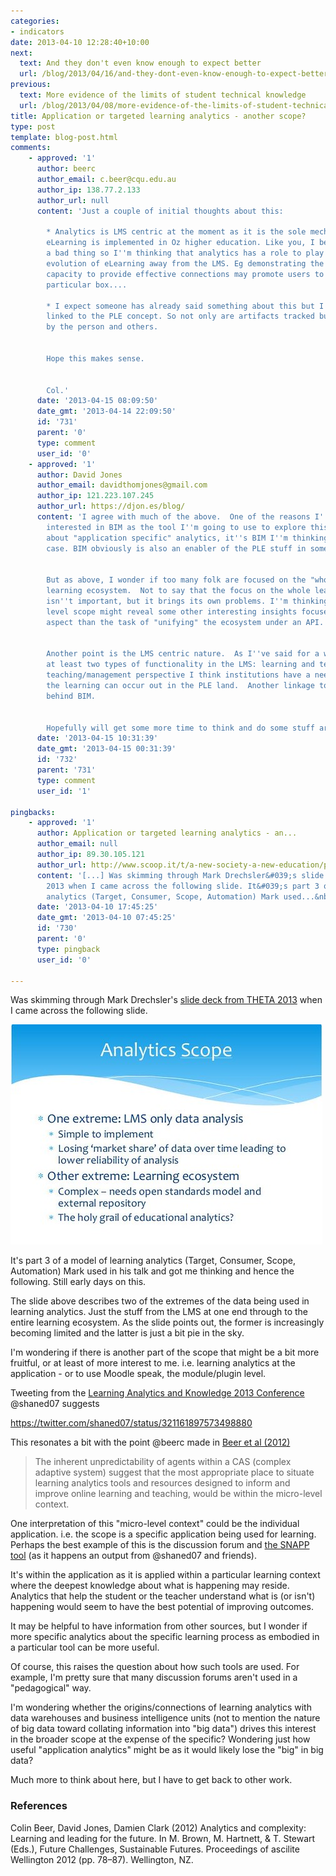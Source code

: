 ```yaml
---
categories:
- indicators
date: 2013-04-10 12:28:40+10:00
next:
  text: And they don't even know enough to expect better
  url: /blog/2013/04/16/and-they-dont-even-know-enough-to-expect-better/
previous:
  text: More evidence of the limits of student technical knowledge
  url: /blog/2013/04/08/more-evidence-of-the-limits-of-student-technical-knowledge/
title: Application or targeted learning analytics - another scope?
type: post
template: blog-post.html
comments:
    - approved: '1'
      author: beerc
      author_email: c.beer@cqu.edu.au
      author_ip: 138.77.2.133
      author_url: null
      content: 'Just a couple of initial thoughts about this:
    
        * Analytics is LMS centric at the moment as it is the sole mechanism by which
        eLearning is implemented in Oz higher education. Like you, I believe this to be
        a bad thing so I''m thinking that analytics has a role to play in driving the
        evolution of eLearning away from the LMS. Eg demonstrating the LMS''s limited
        capacity to provide effective connections may promote users to look outside this
        particular box....
    
        * I expect someone has already said something about this but I see analytics closely
        linked to the PLE concept. So not only are artifacts tracked but so is their usage
        by the person and others.
    
    
        Hope this makes sense.
    
    
        Col.'
      date: '2013-04-15 08:09:50'
      date_gmt: '2013-04-14 22:09:50'
      id: '731'
      parent: '0'
      type: comment
      user_id: '0'
    - approved: '1'
      author: David Jones
      author_email: davidthomjones@gmail.com
      author_ip: 121.223.107.245
      author_url: https://djon.es/blog/
      content: 'I agree with much of the above.  One of the reasons I''m particularly
        interested in BIM as the tool I''m going to use to explore this.  When I''m thinking
        about "application specific" analytics, it''s BIM I''m thinking of as the test
        case. BIM obviously is also an enabler of the PLE stuff in some way, potentially.
    
    
        But as above, I wonder if too many folk are focused on the "whole" PLE. The whole
        learning ecosystem.  Not to say that the focus on the whole learning ecosystem
        isn''t important, but it brings its own problems. I''m thinking the application
        level scope might reveal some other interesting insights focused more at the learning/teaching
        aspect than the task of "unifying" the ecosystem under an API.
    
    
        Another point is the LMS centric nature.  As I''ve said for a while, there are
        at least two types of functionality in the LMS: learning and teaching.  From a
        teaching/management perspective I think institutions have a need for this, but
        the learning can occur out in the PLE land.  Another linkage to some of the rationale
        behind BIM.
    
    
        Hopefully will get some more time to think and do some stuff around this soon.'
      date: '2013-04-15 10:31:39'
      date_gmt: '2013-04-15 00:31:39'
      id: '732'
      parent: '731'
      type: comment
      user_id: '1'
    
pingbacks:
    - approved: '1'
      author: Application or targeted learning analytics - an...
      author_email: null
      author_ip: 89.30.105.121
      author_url: http://www.scoop.it/t/a-new-society-a-new-education/p/3999692949/application-or-targeted-learning-analytics-another-scope
      content: '[...] Was skimming through Mark Drechsler&#039;s slide deck from THETA
        2013 when I came across the following slide. It&#039;s part 3 of a model of learning
        analytics (Target, Consumer, Scope, Automation) Mark used...&nbsp; [...]'
      date: '2013-04-10 17:45:25'
      date_gmt: '2013-04-10 07:45:25'
      id: '730'
      parent: '0'
      type: pingback
      user_id: '0'
    
---
```

Was skimming through Mark Drechsler's [slide deck from THETA 2013](http://www.slideshare.net/mark.drechsler/theta-presentation-drechsler) when I came across the following slide.

[![Analytics Scope](images/8635564725_aa4fe8978c.jpg)](http://www.flickr.com/photos/david_jones/8635564725/ "Analytics Scope by David T Jones, on Flickr")

It's part 3 of a model of learning analytics (Target, Consumer, Scope, Automation) Mark used in his talk and got me thinking and hence the following. Still early days on this.

The slide above describes two of the extremes of the data being used in learning analytics. Just the stuff from the LMS at one end through to the entire learning ecosystem. As the slide points out, the former is increasingly becoming limited and the latter is just a bit pie in the sky.

I'm wondering if there is another part of the scope that might be a bit more fruitful, or at least of more interest to me. i.e. learning analytics at the application - or to use Moodle speak, the module/plugin level.

Tweeting from the [Learning Analytics and Knowledge 2013 Conference](http://lakconference2013.wordpress.com/) @shaned07 suggests

https://twitter.com/shaned07/status/321161897573498880

This resonates a bit with the point @beerc made in [Beer et al (2012)](http://www.ascilite2012.org/images/custom/beer,colin_-_analytics_and_complexity.pdf)

> The inherent unpredictability of agents within a CAS (complex adaptive system) suggest that the most appropriate place to situate learning analytics tools and resources designed to inform and improve online learning and teaching, would be within the micro-level context.

One interpretation of this "micro-level context" could be the individual application. i.e. the scope is a specific application being used for learning. Perhaps the best example of this is the discussion forum and [the SNAPP tool](http://www.snappvis.org/) (as it happens an output from @shaned07 and friends).

It's within the application as it is applied within a particular learning context where the deepest knowledge about what is happening may reside. Analytics that help the student or the teacher understand what is (or isn't) happening would seem to have the best potential of improving outcomes.

It may be helpful to have information from other sources, but I wonder if more specific analytics about the specific learning process as embodied in a particular tool can be more useful.

Of course, this raises the question about how such tools are used. For example, I'm pretty sure that many discussion forums aren't used in a "pedagogical" way.

I'm wondering whether the origins/connections of learning analytics with data warehouses and business intelligence units (not to mention the nature of big data toward collating information into "big data") drives this interest in the broader scope at the expense of the specific? Wondering just how useful "application analytics" might be as it would likely lose the "big" in big data?

Much more to think about here, but I have to get back to other work.

### References

Colin Beer, David Jones, Damien Clark (2012) Analytics and complexity: Learning and leading for the future. In M. Brown, M. Hartnett, & T. Stewart (Eds.), Future Challenges, Sustainable Futures. Proceedings of ascilite Wellington 2012 (pp. 78–87). Wellington, NZ.